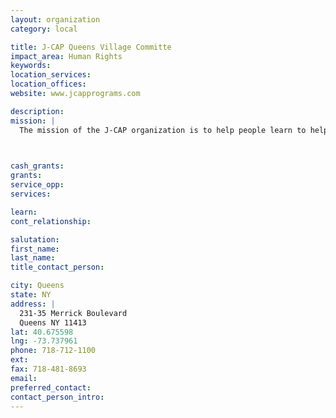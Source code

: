 ```yaml
---
layout: organization
category: local

title: J-CAP Queens Village Committe
impact_area: Human Rights
keywords: 
location_services: 
location_offices: 
website: www.jcapprograms.com

description: 
mission: |
  The mission of the J-CAP organization is to help people learn to help themselves. J-CAP’s Therapeutic Community (TC)* is designed to reach and direct people toward recovery through dynamic personal growth and social interaction. All participants in our TC are welcomed into a supportive residential environment with respect and shown responsible concern regardless of their gender, race, political ideas, religious beliefs, or medical, physical or mental disabilities. We are mindful of the past yet focused on the future.

  

cash_grants: 
grants: 
service_opp: 
services: 

learn: 
cont_relationship: 

salutation: 
first_name: 
last_name: 
title_contact_person: 

city: Queens
state: NY
address: |
  231-35 Merrick Boulevard     
  Queens NY 11413
lat: 40.675598
lng: -73.737961
phone: 718-712-1100
ext: 
fax: 718-481-8693
email: 
preferred_contact: 
contact_person_intro: 
---
```

